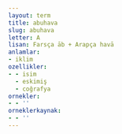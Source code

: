 ```yaml
---
layout: term
title: abuhava
slug: abuhava
letter: A
lisan: Farsça āb + Arapça havā
anlamlar:
- iklim
ozellikler:
- - isim
  - eskimiş
  - coğrafya
ornekler:
- - ''
orneklerkaynak:
- - ''
---
```

